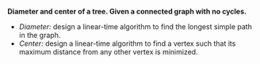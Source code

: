 **Diameter and center of a tree. Given a connected graph with no cycles.** 

* *Diameter:* design a linear-time algorithm to find the longest simple path in the graph.
* *Center:* design a linear-time algorithm to find a vertex such that its maximum distance from any other vertex is minimized.

